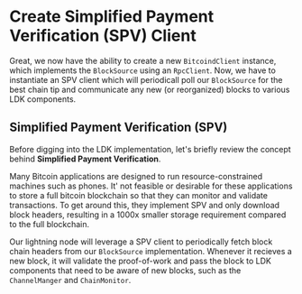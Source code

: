 # Create Simplified Payment Verification (SPV) Client

Great, we now have the ability to create a new `BitcoindClient` instance, which implements the `BlockSource` using an `RpcClient`. Now, we have to instantiate an SPV client which will periodicall poll our `BlockSource` for the best chain tip and communicate any new (or reorganized) blocks to various LDK components.

## Simplified Payment Verification (SPV)
Before digging into the LDK implementation, let's briefly review the concept behind **Simplified Payment Verification**.

Many Bitcoin applications are designed to run resource-constrained machines such as phones. It' not feasible or desirable for these applications to store a full bitcoin blockchain so that they can monitor and validate transactions. To get around this, they implement SPV and only download block headers, resulting in a 1000x smaller storage requirement compared to the full blockchain.

Our lightning node will leverage a SPV client to periodically fetch block chain headers from our `BlockSource` implementation. Whenever it recieves a new block, it will validate the proof-of-work and pass the block to LDK components that need to be aware of new blocks, such as the `ChannelManger` and `ChainMonitor`.